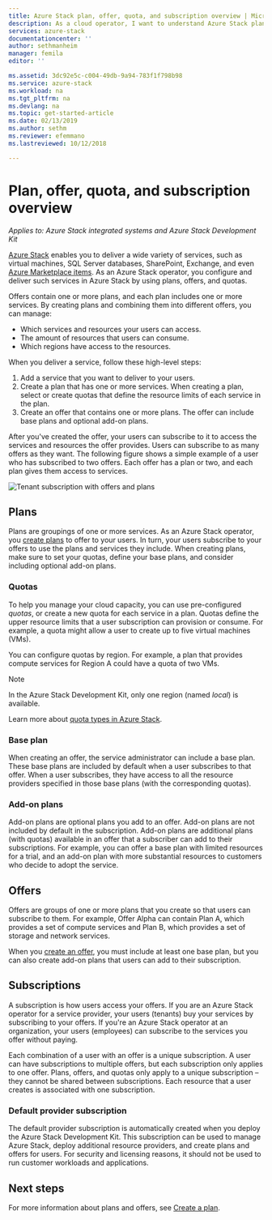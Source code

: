 ```yaml
---
title: Azure Stack plan, offer, quota, and subscription overview | Microsoft Docs
description: As a cloud operator, I want to understand Azure Stack plans, offers, quotas, and subscriptions.
services: azure-stack
documentationcenter: ''
author: sethmanheim
manager: femila
editor: ''

ms.assetid: 3dc92e5c-c004-49db-9a94-783f1f798b98
ms.service: azure-stack
ms.workload: na
ms.tgt_pltfrm: na
ms.devlang: na
ms.topic: get-started-article
ms.date: 02/13/2019
ms.author: sethm
ms.reviewer: efemmano
ms.lastreviewed: 10/12/2018

---
```

# Plan, offer, quota, and subscription overview

*Applies to: Azure Stack integrated systems and Azure Stack Development Kit*

[Azure Stack](azure-stack-poc.md) enables you to deliver a wide variety of services, such as virtual machines, SQL Server databases, SharePoint, Exchange, and even [Azure Marketplace items](azure-stack-marketplace-azure-items.md). As an Azure Stack operator, you configure and deliver such services in Azure Stack by using plans, offers, and quotas.

Offers contain one or more plans, and each plan includes one or more services. By creating plans and combining them into different offers, you can manage:

- Which services and resources your users can access.
- The amount of resources that users can consume.
- Which regions have access to the resources.

When you deliver a service, follow these high-level steps:

1. Add a service that you want to deliver to your users.
2. Create a plan that has one or more services. When creating a plan, select or create quotas that define the resource limits of each service in the plan.
3. Create an offer that contains one or more plans. The offer can include base plans and optional add-on plans.

After you've created the offer, your users can subscribe to it to access the services and resources the offer provides. Users can subscribe to as many offers as they want. The following figure shows a simple example of a user who has subscribed to two offers. Each offer has a plan or two, and each plan gives them access to services.

![Tenant subscription with offers and plans](media/azure-stack-key-features/image4.png)

## Plans

Plans are groupings of one or more services. As an Azure Stack operator, you [create plans](azure-stack-create-plan.md) to offer to your users. In turn, your users subscribe to your offers to use the plans and services they include. When creating plans, make sure to set your quotas, define your base plans, and consider including optional add-on plans.

### Quotas

To help you manage your cloud capacity, you can use pre-configured *quotas*, or create a new quota for each service in a plan. Quotas define the upper resource limits that a user subscription can provision or consume. For example, a quota might allow a user to create up to five virtual machines (VMs).

You can configure quotas by region. For example, a plan that provides compute services for Region A could have a quota of two VMs.

>[!NOTE]
>In the Azure Stack Development Kit, only one region (named *local*) is available.

Learn more about [quota types in Azure Stack](azure-stack-quota-types.md).

### Base plan

When creating an offer, the service administrator can include a base plan. These base plans are included by default when a user subscribes to that offer. When a user subscribes, they have access to all the resource providers specified in those base plans (with the corresponding quotas).

### Add-on plans

Add-on plans are optional plans you add to an offer. Add-on plans are not included by default in the subscription. Add-on plans are additional plans (with quotas) available in an offer that a subscriber can add to their subscriptions. For example, you can offer a base plan with limited resources for a trial, and an add-on plan with more substantial resources to customers who decide to adopt the service.

## Offers

Offers are groups of one or more plans that you create so that users can subscribe to them. For example, Offer Alpha can contain Plan A, which provides a set of compute services and Plan B, which provides a set of storage and network services.

When you [create an offer](azure-stack-create-offer.md), you must include at least one base plan, but you can also create add-on plans that users can add to their subscription.

## Subscriptions

A subscription is how users access your offers. If you are an Azure Stack operator for a service provider, your users (tenants) buy your services by subscribing to your offers. If you're an Azure Stack operator at an organization, your users (employees) can subscribe to the services you offer without paying.

Each combination of a user with an offer is a unique subscription. A user can have subscriptions to multiple offers, but each subscription only applies to one offer. Plans, offers, and quotas only apply to a unique subscription – they cannot be shared between subscriptions. Each resource that a user creates is associated with one subscription.

### Default provider subscription

The default provider subscription is automatically created when you deploy the Azure Stack Development Kit. This subscription can be used to manage Azure Stack, deploy additional resource providers, and create plans and offers for users. For security and licensing reasons, it should not be used to run customer workloads and applications.

## Next steps

For more information about plans and offers, see [Create a plan](azure-stack-create-plan.md).
